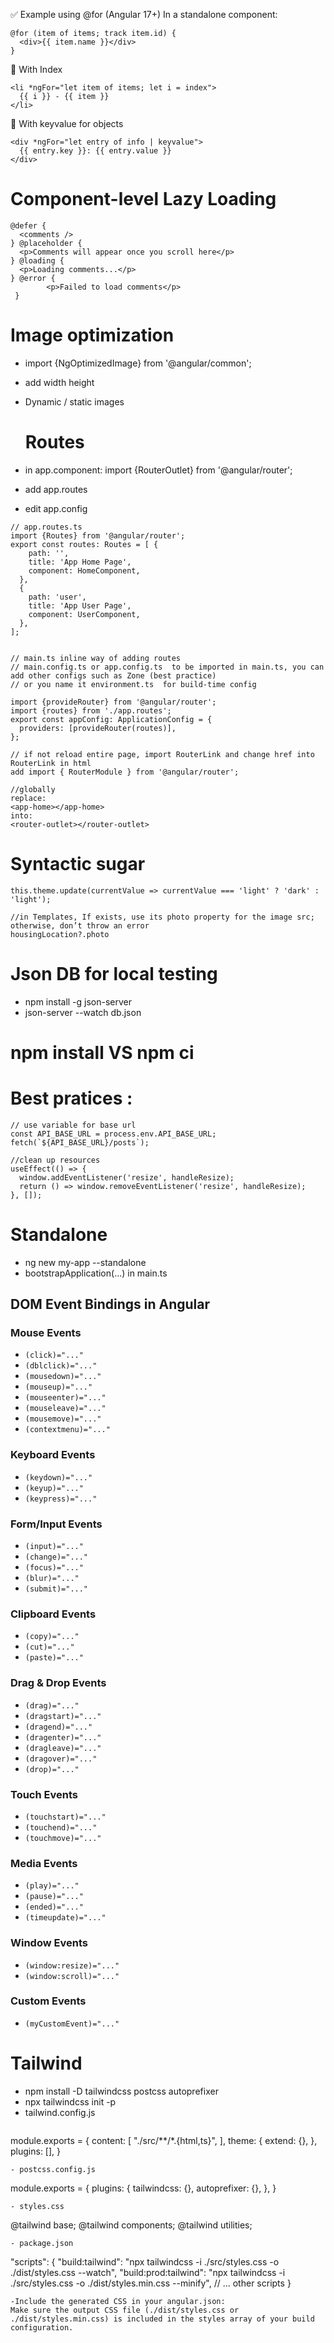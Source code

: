 ✅ Example using @for (Angular 17+)
In a standalone component:
```
@for (item of items; track item.id) {
  <div>{{ item.name }}</div>
}
```

🔄 With Index
```
<li *ngFor="let item of items; let i = index">
  {{ i }} - {{ item }}
</li>
```
🔄 With keyvalue for objects
```
<div *ngFor="let entry of info | keyvalue">
  {{ entry.key }}: {{ entry.value }}
</div>
```

# Component-level Lazy Loading
```
@defer {
  <comments />
} @placeholder {
  <p>Comments will appear once you scroll here</p>
} @loading {
  <p>Loading comments...</p>
} @error {
        <p>Failed to load comments</p>
 }

```

# Image optimization 
- import {NgOptimizedImage} from '@angular/common';
- add width height
- Dynamic / static images

  # Routes
- in app.component: import {RouterOutlet} from '@angular/router';
- add app.routes
- edit app.config

```
// app.routes.ts
import {Routes} from '@angular/router';
export const routes: Routes = [ {
    path: '',
    title: 'App Home Page',
    component: HomeComponent,
  },
  {
    path: 'user',
    title: 'App User Page',
    component: UserComponent,
  },
];


// main.ts inline way of adding routes
// main.config.ts or app.config.ts  to be imported in main.ts, you can add other configs such as Zone (best practice)
// or you name it environment.ts  for build-time config

import {provideRouter} from '@angular/router';
import {routes} from './app.routes';
export const appConfig: ApplicationConfig = {
  providers: [provideRouter(routes)],
};

// if not reload entire page, import RouterLink and change href into RouterLink in html
add import { RouterModule } from '@angular/router';

//globally
replace:
<app-home></app-home>
into:
<router-outlet></router-outlet>
```

# Syntactic sugar 
```
this.theme.update(currentValue => currentValue === 'light' ? 'dark' : 'light');

//in Templates, If exists, use its photo property for the image src; otherwise, don’t throw an error
housingLocation?.photo

```
# Json DB for local testing 

- npm install -g json-server
- json-server --watch db.json

# npm install	VS npm ci

# Best pratices : 
```
// use variable for base url
const API_BASE_URL = process.env.API_BASE_URL;
fetch(`${API_BASE_URL}/posts`);

//clean up resources
useEffect(() => {
  window.addEventListener('resize', handleResize);
  return () => window.removeEventListener('resize', handleResize);
}, []);

```
# Standalone 
- ng new my-app --standalone
- bootstrapApplication(...) in main.ts



## DOM Event Bindings in Angular

### Mouse Events
- `(click)="..."`
- `(dblclick)="..."`
- `(mousedown)="..."`
- `(mouseup)="..."`
- `(mouseenter)="..."`
- `(mouseleave)="..."`
- `(mousemove)="..."`
- `(contextmenu)="..."`

### Keyboard Events
- `(keydown)="..."`
- `(keyup)="..."`
- `(keypress)="..."`

### Form/Input Events
- `(input)="..."`
- `(change)="..."`
- `(focus)="..."`
- `(blur)="..."`
- `(submit)="..."`

### Clipboard Events
- `(copy)="..."`
- `(cut)="..."`
- `(paste)="..."`

### Drag & Drop Events
- `(drag)="..."`
- `(dragstart)="..."`
- `(dragend)="..."`
- `(dragenter)="..."`
- `(dragleave)="..."`
- `(dragover)="..."`
- `(drop)="..."`

### Touch Events
- `(touchstart)="..."`
- `(touchend)="..."`
- `(touchmove)="..."`

### Media Events
- `(play)="..."`
- `(pause)="..."`
- `(ended)="..."`
- `(timeupdate)="..."`

### Window Events
- `(window:resize)="..."`
- `(window:scroll)="..."`

### Custom Events
- `(myCustomEvent)="..."`

# Tailwind 
- npm install -D tailwindcss postcss autoprefixer
- npx tailwindcss init -p
- tailwind.config.js
  ```/** @type {import('tailwindcss').Config} */
module.exports = {
  content: [
    "./src/**/*.{html,ts}",
  ],
  theme: {
    extend: {},
  },
  plugins: [],
} 
```
- postcss.config.js
```
module.exports = {
  plugins: {
    tailwindcss: {},
    autoprefixer: {},
  },
}
```
- styles.css
```
@tailwind base;
@tailwind components;
@tailwind utilities;
```
- package.json
```
"scripts": {
  "build:tailwind": "npx tailwindcss -i ./src/styles.css -o ./dist/styles.css --watch",
  "build:prod:tailwind": "npx tailwindcss -i ./src/styles.css -o ./dist/styles.min.css --minify",
  // ... other scripts
}
```
-Include the generated CSS in your angular.json:
Make sure the output CSS file (./dist/styles.css or ./dist/styles.min.css) is included in the styles array of your build configuration.
